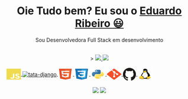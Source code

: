 <h1 align="center">
    Oie Tudo bem? Eu sou o 
    <a href="https://www.linkedin.com/in/t%C3%A1bata-de-faria/">Eduardo Ribeiro 😃️</a>
  </h1>
  
  <p align="center">
    Sou Desenvolvedora Full Stack em desenvolvimento 
  </p>
  
<div align="center" valign="top"><br>>
  <a href="https://github.com/tabataf">
  <img height="180em" src="https://github-readme-stats.vercel.app/api?username=tabataf&show_icons=true&theme=dracula&include_all_commits=true&count_private=true"/>
  <img height="180em" src="https://github-readme-stats.vercel.app/api/top-langs/?username=tabataf&layout=compact&langs_count=7&theme=dracula"/>
</div>
<div style="display: inline_block"><br>
  <img align="center" alt="tata-Js" height="30" width="40" src="https://raw.githubusercontent.com/devicons/devicon/master/icons/javascript/javascript-plain.svg">
   <img align="center" alt="tata-django" height="30" width="40" src="https://cdn.jsdelivr.net/gh/devicons/devicon/icons/django/django-plain.svg" />
 <img align="center" alt="tata-HTML" height="30" width="40"   src="https://raw.githubusercontent.com/devicons/devicon/master/icons/html5/html5-original.svg">
  <img align="center" alt="tata -CSS" height="30" width="40"   src="https://raw.githubusercontent.com/devicons/devicon/master/icons/css3/css3-original.svg">
  <img align="center" alt="Rafa-Python" height="30" width="40" src="https://raw.githubusercontent.com/devicons/devicon/master/icons/python/python-original.svg">
  <img align="center" alt="git" height="30" width="40" src="https://raw.githubusercontent.com/devicons/devicon/master/icons/git/git-original.svg">
  <img align="center" alt="github" height="35" width="35" src="/assets/GitHub.png">
  <img align="center" alt="linux" height="30" width="40" src="https://raw.githubusercontent.com/devicons/devicon/master/icons/linux/linux-original.svg">
</div><br>
  

 
<div align="center"> 
  <a href="https://www.instagram.com/tabatadefaria/" target="_blank"><img src="https://img.shields.io/badge/-Instagram-%23E4405F?style=for-the-badge&logo=instagram&logoColor=white" target="_blank"></a>
   <a href = "mailto:tabata07defaria@gmail.com"><img src="https://img.shields.io/badge/-Gmail-%23333?style=for-the-badge&logo=gmail&logoColor=white" target="_blank"></a>
 </div>

